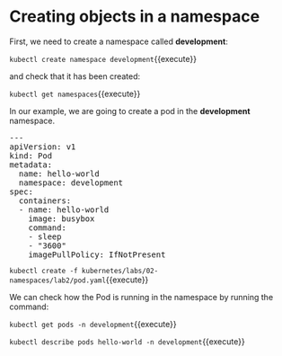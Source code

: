 # Creating objects in a namespace

First, we need to create a namespace called **development**:

 `kubectl create namespace development`{{execute}}

and check that it has been created:

`kubectl get namespaces`{{execute}}

In our example, we are going to create a pod in the **development** namespace.

<pre class="file" data-target="clipboard">
---
apiVersion: v1
kind: Pod
metadata:
  name: hello-world
  namespace: development
spec:
  containers:
  - name: hello-world
    image: busybox
    command:
    - sleep
    - "3600"
    imagePullPolicy: IfNotPresent
</pre>

`kubectl create -f kubernetes/labs/02-namespaces/lab2/pod.yaml`{{execute}}

We can check how the Pod is running in the namespace by running the command:

`kubectl get pods -n development`{{execute}}

`kubectl describe pods hello-world -n development`{{execute}}
